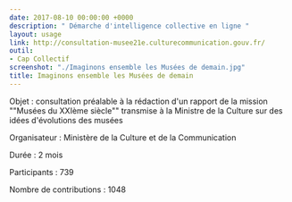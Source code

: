 ```yaml
---
date: 2017-08-10 00:00:00 +0000
description: " Démarche d'intelligence collective en ligne "
layout: usage
link: http://consultation-musee21e.culturecommunication.gouv.fr/
outil:
- Cap Collectif
screenshot: "./Imaginons ensemble les Musées de demain.jpg"
title: Imaginons ensemble les Musées de demain
---
```



Objet : consultation préalable à la rédaction d'un rapport de la mission ""Musées du XXIème siècle"" transmise à la Ministre de la Culture sur des idées d'évolutions des musées

Organisateur : Ministère de la Culture et de la Communication

Durée : 2 mois

Participants : 739

Nombre de contributions : 1048